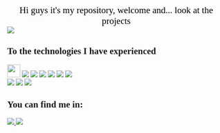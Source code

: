<div align="center" style="color:#000000; font-family: times; font-size: 1.5em" > Hi guys it's my repository, welcome and... look at the projects </div>

<div>
<img src=https://github-readme-stats.vercel.app/api?username=arley-chock&show_icons=true&theme=maroongold>
</div>

<H2 style="color:#00000; font-family: Times new roman">To the technologies I have experienced</h2>


<div style="display: inline-block; column-count: 3">

<img height="30" width="30" src="https://cdn.jsdelivr.net/gh/devicons/devicon/icons/bootstrap/bootstrap-original.svg"/>

<img  src="https://cdn.jsdelivr.net/gh/devicons/devicon/icons/svelte/svelte-original.svg" />
          
<img  src="https://cdn.jsdelivr.net/gh/devicons/devicon/icons/firebase/firebase-plain.svg" />

<img  src="https://cdn.jsdelivr.net/gh/devicons/devicon/icons/figma/figma-original.svg" />
<img  src="https://cdn.jsdelivr.net/gh/devicons/devicon/icons/git/git-original.svg" />      

<img  src="https://cdn.jsdelivr.net/gh/devicons/devicon/icons/html5/html5-plain-wordmark.svg" />
                
<img  src="https://cdn.jsdelivr.net/gh/devicons/devicon/icons/javascript/javascript-plain.svg" />

<img  src="https://cdn.jsdelivr.net/gh/devicons/devicon/icons/css3/css3-original.svg" />

<img  src="https://cdn.jsdelivr.net/gh/devicons/devicon/icons/sass/sass-original.svg" />

<img  src="https://cdn.jsdelivr.net/gh/devicons/devicon/icons/dotnetcore/dotnetcore-original.svg" />
          
</div>



<div>
<h2 style="color:#00000; font-family:cursive"> You can find me in:</h2>
<a href=https://github.com/arley-chock>
<img src=https://img.shields.io/badge/GitHub-100000?style=for-the-badge&logo=github&logoColor=white>

<a href=https://www.linkedin.com/in/arley-do-nascimento-vinagre-3102201b4/>
<img src=https://img.shields.io/badge/LinkedIn-0077B5?style=for-the-badge&logo=linkedin

</div>
